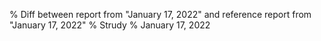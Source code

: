 % Diff between report from "January 17, 2022" and reference report from "January 17, 2022"
% Strudy
% January 17, 2022


